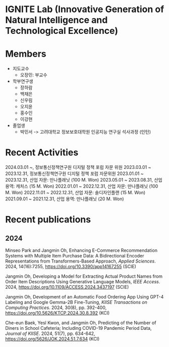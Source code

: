 # IGNITE Lab (Innovative Generation of Natural Intelligence and Technological Excellence)

# Members

- 지도교수
  - 오장민: 부교수
- 학부연구생
  - 장하람
  - 백채은
  - 신우림
  - 오지윤
  - 홍수인
  - 이강현
- 졸업생
  - 박민서 -> 고려대학교 정보보호대학원 인공지능 연구실 석사과정 (인턴)

# Recent Activities

2024.03.01 ~, 정보통신정책연구원 디지털 정책 포럼 자문 위원
2023.03.01 ~ 2023.12.31, 정보통신정책연구원 디지털 정책 포럼 자문위원
2023.01.01 ~ 2023.12.31, 산업 자문: 만나플래닛 (100 M. Won)
2023.05.01 ~ 2023.08.31, 산업 용역: 캐처스 (15 M. Won)
2022.01.01 ~ 2022.12.31, 산업 자문: 만나플래닛 (100 M. Won)
2022.11.01 ~ 2022.12.31, 산업 자문: 솔디자인플랜 (15 M. Won)
2021.09.01 ~ 2021.12.31, 산업 용역: 만나플래닛 (20 M. Won)

# Recent publications

## 2024
Minseo Park and Jangmin Oh, Enhancing E-Commerce Recommendation Systems with Multiple Item Purchase Data: A Bidirectional Encoder Representations from Transformers-Based Approach, *Applied Sciences*. 2024, 14(16):7255, https://doi.org/10.3390/app14167255 (SCIE)


Jangmin Oh, Developing a Model for Extracting Actual Product Names from Order Item Descriptions Using Generative Language Models, *IEEE Access*. 2024, https://doi.org/10.1109/ACCESS.2024.3437197 (SCIE)


Jangmin Oh, Development of an Automatic Food Ordering App Using GPT-4 Labeling and Google Gemma-2B Fine-Tuning, *KIISE Transactions on Computing Practices*. 2024, 30(8), pp. 392-400, https://doi.org/10.5626/KTCP.2024.30.8.392 (KCI)

Che-eun Baek, Yesl Kwon, and Jangmin Oh, Predicting of the Number of Diners in School Cafeteria; Including COVID-19 Pandemic Period Data, *Journal of KIISE*. 2024, 51(7), pp. 634-642, https://doi.org/5626/JOK.2024.51.7.634 (KCI)




